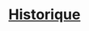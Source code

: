 ﻿---
!LinkItem
Link: backgrounds_hd.md
NameLink: <!--NameLink-->[Historique](hd_backgrounds.md)<!--/NameLink-->
Id: personnality_background_hd.md#historique
ParentLink: personnality_background_hd.md#personnalité-et-historique
Name: Historique
ParentName: Personnalité et Historique
Attributes: {}
---




# [Historique](hd_backgrounds.md)



